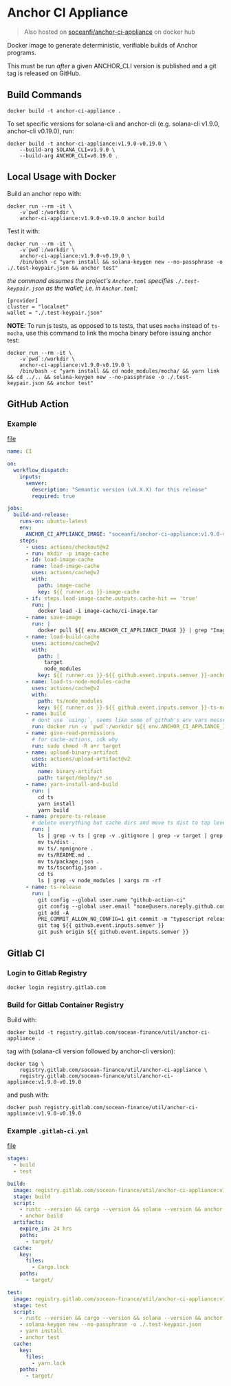 # Anchor CI Appliance

> Also hosted on [soceanfi/anchor-ci-appliance](https://hub.docker.com/repository/docker/f8122dac91/anchor-ci-appliance) on docker hub

Docker image to generate deterministic, verifiable builds of Anchor programs.

This must be run *after* a given ANCHOR_CLI version is published and a git tag
is released on GitHub.


## Build Commands

```
docker build -t anchor-ci-appliance .
```

To set specific versions for solana-cli and anchor-cli (e.g. solana-cli v1.9.0, anchor-cli v0.19.0), run:

```
docker build -t anchor-ci-appliance:v1.9.0-v0.19.0 \
    --build-arg SOLANA_CLI=v1.9.0 \
    --build-arg ANCHOR_CLI=v0.19.0 .
```


## Local Usage with Docker

Build an anchor repo with:

```
docker run --rm -it \
    -v`pwd`:/workdir \
    anchor-ci-appliance:v1.9.0-v0.19.0 anchor build
```

Test it with:

```
docker run --rm -it \
    -v`pwd`:/workdir \
    anchor-ci-appliance:v1.9.0-v0.19.0 \
    /bin/bash -c "yarn install && solana-keygen new --no-passphrase -o ./.test-keypair.json && anchor test"
```

_the command assumes the project's `Anchor.toml` specifies `./.test-keypair.json` as the wallet; i.e. in `Anchor.toml`:_

```
[provider]
cluster = "localnet"
wallet = "./.test-keypair.json"
```

**NOTE**: To run js tests, as opposed to ts tests, that uses `mocha` instead of `ts-mocha`, use this command to
link the mocha binary before issuing anchor test:

```
docker run --rm -it \
    -v`pwd`:/workdir \
    anchor-ci-appliance:v1.9.0-v0.19.0 \
    /bin/bash -c "yarn install && cd node_modules/mocha/ && yarn link && cd ../.. && solana-keygen new --no-passphrase -o ./.test-keypair.json && anchor test"
```


## GitHub Action

### Example

[file](github-action.yml)

```yaml
name: CI

on:
  workflow_dispatch:
    inputs:
      semver:
        description: "Semantic version (vX.X.X) for this release"
        required: true

jobs:
  build-and-release:
    runs-on: ubuntu-latest
    env:
      ANCHOR_CI_APPLIANCE_IMAGE: "soceanfi/anchor-ci-appliance:v1.9.0-v0.19.0"
    steps:
      - uses: actions/checkout@v2
      - run: mkdir -p image-cache
      - id: load-image-cache
        name: load-image-cache
        uses: actions/cache@v2
        with:
          path: image-cache
          key: ${{ runner.os }}-image-cache
      - if: steps.load-image-cache.outputs.cache-hit == 'true'
        run: |
          docker load -i image-cache/ci-image.tar
      - name: save-image
        run: |
          docker pull ${{ env.ANCHOR_CI_APPLIANCE_IMAGE }} | grep "Image is up to date" || docker save -o image-cache/ci-image.tar ${{ env.ANCHOR_CI_APPLIANCE_IMAGE }}
      - name: load-build-cache
        uses: actions/cache@v2
        with:
          path: |
            target
            node_modules
          key: ${{ runner.os }}-${{ github.event.inputs.semver }}-anchor-build
      - name: load-ts-node-modules-cache
        uses: actions/cache@v2
        with:
          path: ts/node_modules
          key: ${{ runner.os }}-${{ github.event.inputs.semver }}-ts-node-modules
      - name: build
        # dont use `using:`, seems like some of github's env vars messes it up
        run: docker run -v `pwd`:/workdir ${{ env.ANCHOR_CI_APPLIANCE_IMAGE }} anchor build
      - name: give-read-permissions
        # for cache-actions, idk why
        run: sudo chmod -R a+r target
      - name: upload-binary-artifact
        uses: actions/upload-artifact@v2
        with:
          name: binary-artifact
          path: target/deploy/*.so
      - name: yarn-install-and-build
        run: |
          cd ts
          yarn install
          yarn build
      - name: prepare-ts-release
        # delete everything but cache dirs and move ts dist to top level
        run: |
          ls | grep -v ts | grep -v .gitignore | grep -v target | grep -v image-cache | grep -v node_modules | xargs rm -rf
          mv ts/dist .
          mv ts/.npmignore .
          mv ts/README.md .
          mv ts/package.json .
          mv ts/tsconfig.json .
          cd ts
          ls | grep -v node_modules | xargs rm -rf
      - name: ts-release
        run: |
          git config --global user.name "github-action-ci"
          git config --global user.email "none@users.noreply.github.com"
          git add -A
          PRE_COMMIT_ALLOW_NO_CONFIG=1 git commit -m "typescript release ${{ github.event.inputs.semver }}"
          git tag ${{ github.event.inputs.semver }}
          git push origin ${{ github.event.inputs.semver }}
```


## Gitlab CI

### Login to Gitlab Registry

```
docker login registry.gitlab.com
```


### Build for Gitlab Container Registry

Build with:

```
docker build -t registry.gitlab.com/socean-finance/util/anchor-ci-appliance .
```

tag with (solana-cli version followed by anchor-cli version):

```
docker tag \
    registry.gitlab.com/socean-finance/util/anchor-ci-appliance \
    registry.gitlab.com/socean-finance/util/anchor-ci-appliance:v1.9.0-v0.19.0
```

and push with:

```
docker push registry.gitlab.com/socean-finance/util/anchor-ci-appliance:v1.9.0-v0.19.0
```


### Example `.gitlab-ci.yml`

[file](gitlab-ci.yml)

```yaml
stages:
  - build
  - test

build:
  image: registry.gitlab.com/socean-finance/util/anchor-ci-appliance:v1.9.0-v0.19.0
  stage: build
  script:
    - rustc --version && cargo --version && solana --version && anchor --version
    - anchor build
  artifacts:
    expire_in: 24 hrs
    paths:
      - target/
  cache:
    key:
      files:
        - Cargo.lock
    paths:
      - target/

test:
  image: registry.gitlab.com/socean-finance/util/anchor-ci-appliance:v1.9.0-v0.19.0
  stage: test
  script:
    - rustc --version && cargo --version && solana --version && anchor --version
    - solana-keygen new --no-passphrase -o ./.test-keypair.json
    - yarn install
    - anchor test
  cache:
    key:
      files:
        - yarn.lock
    paths:
      - target/
```
